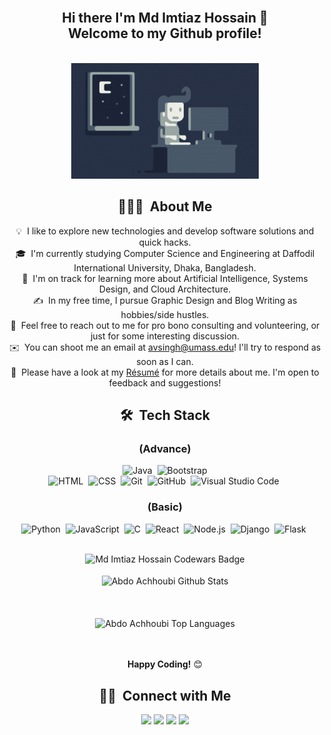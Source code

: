 <div align="center">
<br />
<h2> Hi there I'm Md Imtiaz Hossain 👋 <br>
Welcome to my Github profile!</h2>
<br />

<div align="center">
<img alt="Night Coding" src="https://raw.githubusercontent.com/AVS1508/AVS1508/master/assets/Night-Coding.gif"/>
</div>

## 👨🏻‍💻 &nbsp;About Me

💡 &nbsp;I like to explore new technologies and develop software solutions and quick hacks.\
🎓 &nbsp;I'm currently studying Computer Science and Engineering at Daffodil International University, Dhaka, Bangladesh.\
🌱 &nbsp;I'm on track for learning more about Artificial Intelligence, Systems Design, and Cloud Architecture.\
✍️ &nbsp;In my free time, I pursue Graphic Design and Blog Writing as hobbies/side hustles.\
💬 &nbsp;Feel free to reach out to me for pro bono consulting and volunteering, or just for some interesting discussion.\
✉️ &nbsp;You can shoot me an email at avsingh@umass.edu! I'll try to respond as soon as I can.\
📄 &nbsp;Please have a look at my [Résumé](https://drive.google.com/file/d/11XUuzuG_XYl-jUxhxVsnXyIeO51ixZaB/view?usp=sharing) for more details about me. I'm open to feedback and suggestions!


## 🛠 &nbsp;Tech Stack

### (Advance)
![Java](https://img.shields.io/badge/-Java-05122A?style=flat&logo=Java&logoColor=FFA518)&nbsp;
![Bootstrap](https://img.shields.io/badge/-Bootstrap-05122A?style=flat&logo=bootstrap&logoColor=563D7C)\
![HTML](https://img.shields.io/badge/-HTML-05122A?style=flat&logo=HTML5)&nbsp;
![CSS](https://img.shields.io/badge/-CSS-05122A?style=flat&logo=CSS3&logoColor=1572B6)&nbsp;
![Git](https://img.shields.io/badge/-Git-05122A?style=flat&logo=git)&nbsp;
![GitHub](https://img.shields.io/badge/-GitHub-05122A?style=flat&logo=github)&nbsp;
![Visual Studio Code](https://img.shields.io/badge/-Visual%20Studio%20Code-05122A?style=flat&logo=visual-studio-code&logoColor=007ACC)&nbsp;

### (Basic)
![Python](https://img.shields.io/badge/-Python-05122A?style=flat&logo=python)&nbsp;
![JavaScript](https://img.shields.io/badge/-JavaScript-05122A?style=flat&logo=javascript)&nbsp;
![C](https://img.shields.io/badge/-C-05122A?style=flat&logo=C&logoColor=A8B9CC)&nbsp;
![React](https://img.shields.io/badge/-React-05122A?style=flat&logo=react)&nbsp;
![Node.js](https://img.shields.io/badge/-Node.js-05122A?style=flat&logo=node.js)&nbsp;
![Django](https://img.shields.io/badge/-Django-05122A?style=flat&logo=django&logoColor=092E20)&nbsp;
![Flask](https://img.shields.io/badge/-Flask-05122A?style=flat&logo=flask)&nbsp;


[//]: # (## ⚙️ &nbsp;GitHub Analytics)

[//]: # (<p align="center">)

[//]: # (<a href="https://github.com/Md-Imtiaz-Hossain">)

[//]: # (  <img height="180em" src="https://github-readme-stats-eight-theta.vercel.app/api?username=Md-Imtiaz-Hossain&show_icons=true&theme=algolia&include_all_commits=true&count_private=true"/>)

[//]: # (  <img height="180em" src="https://github-readme-stats-eight-theta.vercel.app/api/top-langs/?username=Md-Imtiaz-Hossain&layout=compact&langs_count=8&theme=algolia"/>)

[//]: # (</a>)

[//]: # (</p>)


<br />
<img src="https://www.codewars.com/users/Md%20Imtiaz%20Hossain/badges/large" alt="Md Imtiaz Hossain Codewars Badge">
<br />
<br />




<img align="center" src="https://github-readme-stats.vercel.app/api?username=Md-Imtiaz-Hossain&include_all_commits=true&count_private=true&show_icons=true&line_height=30&title_color=CDB4DB&icon_color=CDB4DB&text_color=D3D3D3&bg_color=0A0A0A" alt="Abdo Achhoubi Github Stats">
<br />
<br />

<br />
<br />
<img src="https://github-readme-stats.vercel.app/api/top-langs/?username=Md-Imtiaz-Hossain&layout=compact&theme=dark&bg_color=0A0A0A" alt="Abdo Achhoubi Top Languages"/>
<br />
<br />
<br />

**Happy Coding!** 😊

</div>




<div align="center">

## 🤝🏻 &nbsp;Connect with Me

<p align="center">
<a href="https://sites.google.com/view/mdimtiazhossaintechy5/home"><img src="https://img.shields.io/badge/-imtiaz.com-3423A6?style=flat&logo=Google-Chrome&logoColor=white"/></a>
<a href="https://www.linkedin.com/in/md-imtiaz-hossain-0969a31a2/"><img src="https://img.shields.io/badge/-Md%20Imtiaz%20Hossain-0077B5?style=flat&logo=Linkedin&logoColor=white"/></a>
<a href="mailto:imtiaz005123@gmail.com"><img src="https://img.shields.io/badge/-imtiaz005123@gmail.com-D14836?style=flat&logo=Gmail&logoColor=white"/></a>
<a href="https://www.facebook.com/imtiaz660"><img src="https://img.shields.io/badge/-/imtiaz660-1877F2?style=flat&logo=Facebook&logoColor=white"/></a>
</p>
</div>